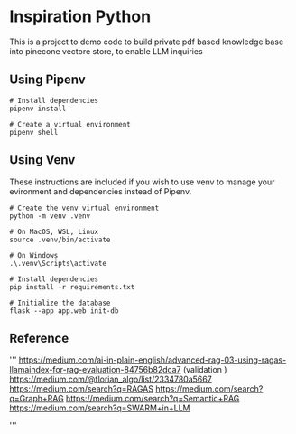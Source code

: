 # Inspiration Python

This is a project to demo code to build private pdf based knowledge base into pinecone vectore store, to enable LLM inquiries


## Using Pipenv 

```
# Install dependencies
pipenv install

# Create a virtual environment
pipenv shell

```

## Using Venv 

These instructions are included if you wish to use venv to manage your evironment and dependencies instead of Pipenv.

```
# Create the venv virtual environment
python -m venv .venv

# On MacOS, WSL, Linux
source .venv/bin/activate

# On Windows
.\.venv\Scripts\activate

# Install dependencies
pip install -r requirements.txt

# Initialize the database
flask --app app.web init-db
```

## Reference
'''
https://medium.com/ai-in-plain-english/advanced-rag-03-using-ragas-llamaindex-for-rag-evaluation-84756b82dca7 (validation )
https://medium.com/@florian_algo/list/2334780a5667
https://medium.com/search?q=RAGAS
https://medium.com/search?q=Graph+RAG
https://medium.com/search?q=Semantic+RAG
https://medium.com/search?q=SWARM+in+LLM


'''



